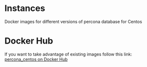 # Instances
Docker images for different versions of percona database for Centos

# Docker Hub
If you want to take advantage of existing images follow this link: [percona_centos on Docker Hub](https://hub.docker.com/r/cnnickolay/percona_centos/)
